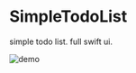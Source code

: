 # SimpleTodoList

simple todo list.
full swift ui.

![demo](https://user-images.githubusercontent.com/93278577/210138819-7bbd46bf-49db-4997-bfad-7cb7c625b645.gif)
